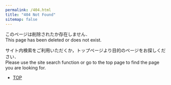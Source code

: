 ```yaml
---
permalink: /404.html
title: "404 Not Found"
sitemap: false
---
```


このページは削除されたか存在しません．  
This page has been deleted or does not exist.

サイト内検索をご利用いただくか，トップページより目的のページをお探しください．  
Please use the site search function or go to the top page to find the page you are looking for.

* [TOP](/)
